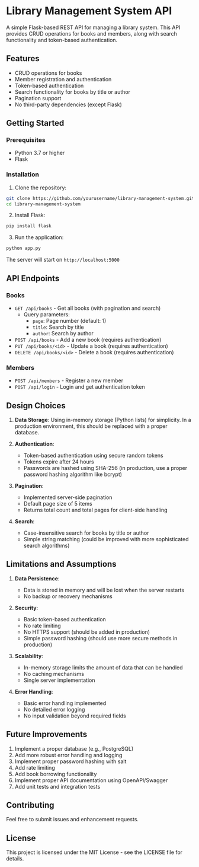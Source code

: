 # Library Management System API

A simple Flask-based REST API for managing a library system. This API provides CRUD operations for books and members, along with search functionality and token-based authentication.

## Features

- CRUD operations for books
- Member registration and authentication
- Token-based authentication
- Search functionality for books by title or author
- Pagination support
- No third-party dependencies (except Flask)

## Getting Started

### Prerequisites

- Python 3.7 or higher
- Flask

### Installation

1. Clone the repository:
```bash
git clone https://github.com/yourusername/library-management-system.git
cd library-management-system
```

2. Install Flask:
```bash
pip install flask
```

3. Run the application:
```bash
python app.py
```

The server will start on `http://localhost:5000`

## API Endpoints

### Books

- `GET /api/books` - Get all books (with pagination and search)
  - Query parameters:
    - `page`: Page number (default: 1)
    - `title`: Search by title
    - `author`: Search by author
- `POST /api/books` - Add a new book (requires authentication)
- `PUT /api/books/<id>` - Update a book (requires authentication)
- `DELETE /api/books/<id>` - Delete a book (requires authentication)

### Members

- `POST /api/members` - Register a new member
- `POST /api/login` - Login and get authentication token

## Design Choices

1. **Data Storage**: Using in-memory storage (Python lists) for simplicity. In a production environment, this should be replaced with a proper database.

2. **Authentication**: 
   - Token-based authentication using secure random tokens
   - Tokens expire after 24 hours
   - Passwords are hashed using SHA-256 (in production, use a proper password hashing algorithm like bcrypt)

3. **Pagination**: 
   - Implemented server-side pagination
   - Default page size of 5 items
   - Returns total count and total pages for client-side handling

4. **Search**: 
   - Case-insensitive search for books by title or author
   - Simple string matching (could be improved with more sophisticated search algorithms)

## Limitations and Assumptions

1. **Data Persistence**: 
   - Data is stored in memory and will be lost when the server restarts
   - No backup or recovery mechanisms

2. **Security**:
   - Basic token-based authentication
   - No rate limiting
   - No HTTPS support (should be added in production)
   - Simple password hashing (should use more secure methods in production)

3. **Scalability**:
   - In-memory storage limits the amount of data that can be handled
   - No caching mechanisms
   - Single server implementation

4. **Error Handling**:
   - Basic error handling implemented
   - No detailed error logging
   - No input validation beyond required fields

## Future Improvements

1. Implement a proper database (e.g., PostgreSQL)
2. Add more robust error handling and logging
3. Implement proper password hashing with salt
4. Add rate limiting
5. Add book borrowing functionality
6. Implement proper API documentation using OpenAPI/Swagger
7. Add unit tests and integration tests

## Contributing

Feel free to submit issues and enhancement requests.

## License

This project is licensed under the MIT License - see the LICENSE file for details.
